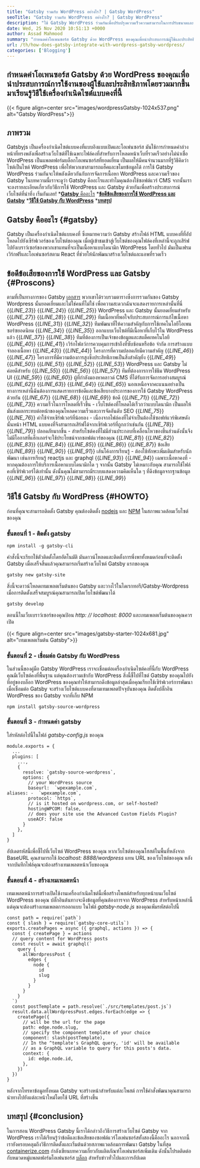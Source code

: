 ```yaml
---
title: "Gatsby รวมกับ WordPress อย่างไร? | Gatsby WordPress" 
seoTitle: "Gatsby รวมกับ WordPress อย่างไร? | Gatsby WordPress" 
description: "ใช้ Gatsby WordPress ร่วมกันเพื่อปรับปรุงความเร็วความสามารถในการปรับขนาดและความปลอดภัยของเว็บไซต์ของคุณ ในบทช่วยสอนนี้คุณจะได้เรียนรู้วิธีการใช้ซอฟต์แวร์โอเพนซอร์ซเหล่านี้" 
date: Wed, 25 Nov 2020 10:51:13 +0000
author: Assad Mahmood
summary: "กำหนดค่าโอเพนซอร์ส Gatsby ด้วย WordPress ของคุณเพื่อนำประสบการณ์ผู้ใช้และประสิทธิภาพโดยรวมมากขึ้น มาเรียนรู้วิธีใช้เครื่องกำเนิดไซต์แบบคงที่นี้กันเถอะ" 
url: /th/how-does-gatsby-integrate-with-wordpress-gatsby-wordpress/
categories: ['Blogging']
---
```


## กำหนดค่าโอเพนซอร์ส Gatsby ด้วย WordPress ของคุณเพื่อนำประสบการณ์การใช้งานของผู้ใช้และประสิทธิภาพโดยรวมมากขึ้น มาเรียนรู้วิธีใช้เครื่องกำเนิดไซต์แบบคงที่นี้

{{< figure align=center src="images/wordpressGatsby-1024x537.png" alt="Gatsby WordPress">}}


## ภาพรวม
Gatsbyjs เป็นเครื่องกำเนิดไซต์แบบคงที่แบบอิงแบบเปิดและโอเพ่นซอร์ส มันใช้การกำหนดค่าล่วงหน้าที่ทรงพลังเพื่อสร้างเว็บไซต์ที่ใช้เฉพาะไฟล์คงที่สำหรับการโหลดหน้าเว็บที่รวดเร็วอย่างไม่น่าเชื่อ WordPress เป็นแพลตฟอร์มบล็อกโอเพนซอร์สที่ยอดเยี่ยม เป็นผลให้มีคนจำนวนมากที่รู้วิธีคิดว่าไซต์เป็นไซต์ WordPress เพื่อให้พวกเขาสามารถแฮ็คและขโมยข้อมูลได้ การใช้ Gatsby WordPress ร่วมกันจะให้พลังเดียวกันกับการจัดการเนื้อหา WordPress และความเร็วของ Gatsby
ในบทความนี้เราจะดูว่า Gatsby คืออะไรและทำไมคุณต้องใช้ซอฟต์แวร์ CMS จากนั้นเราจะลงรายละเอียดเกี่ยวกับวิธีการใช้ WordPress และ Gatsby ด้วยกันเพื่อสร้างประสบการณ์เว็บไซต์ที่น่าทึ่ง เริ่มกันเลย!
  *[**Gatsby**  คืออะไร][1]
  ***[ข้อดีข้อเสียของการใช้ WordPress และ Gatsby][2]** 
  ***[วิธีใช้ Gatsby กับ WordPress][3]** 
  ***[บทสรุป][4]** 

## Gatsby คืออะไร   {#gatsby}
Gatsby เป็นเครื่องกำเนิดไซต์แบบคงที่ ซึ่งหมายความว่า Gatsby สร้างไฟล์ HTML แบบคงที่ที่อัปโหลดไปยังเซิร์ฟเวอร์ของเว็บไซต์ของคุณ เมื่อผู้เข้าชมเข้าสู่เว็บไซต์ของคุณไฟล์คงที่เหล่านี้จะถูกเสิร์ฟไปยังเบราว์เซอร์ของพวกเขาแทนที่จะเป็นเนื้อหาแบบไดนามิก WordPress โดยทั่วไป มันเป็นเฟรมเวิร์กฟรีและโอเพ่นซอร์สตาม React ที่ช่วยให้นักพัฒนาสร้างเว็บไซต์และแอพที่รวดเร็ว

## ข้อดีข้อเสียของการใช้ WordPress และ Gatsby   {#Proscons}
ตามที่เป็นทางการของ Gatsby [เอกสาร][5] พวกเขาได้รวบรวมตารางซึ่งการรวมกันของ Gatsby Wordpress นั้นยอดเยี่ยมและไม่ใช่คนที่ไม่ใช่ เพื่อความสะดวกฉันจะแสดงรายการเหล่านั้นที่นี่
{{_LINE_23_}}
{{_LINE_24_}}
{{_LINE_25_}}
      WordPress และ Gatsby นั้นยอดเยี่ยมสำหรับ
{{_LINE_27_}}
{{_LINE_28_}}
{{_LINE_29_}}
        ทีมเนื้อหาที่พอใจกับประสบการณ์การแก้ไขเนื้อหา WordPress
{{_LINE_31_}}
{{_LINE_32_}}
        ทีมพัฒนาที่ให้ความสำคัญกับการใช้เทคโนโลยีโอเพนซอร์ซยอดนิยม
{{_LINE_34_}}
{{_LINE_35_}}
        ออกแบบเว็บไซต์ที่มีเนื้อหาที่เก็บไว้ใน WordPress แล้ว
{{_LINE_37_}}
{{_LINE_38_}}
        ทีมที่ต้องการเป็นเจ้าของข้อมูลและสแต็คเทคโนโลยี
{{_LINE_40_}}
{{_LINE_41_}}
        เวิร์กโฟลว์การควบคุมการเข้าถึงที่ซับซ้อนหรือข้อ จำกัด การสร้างแบบจำลองเนื้อหา
{{_LINE_43_}}
{{_LINE_44_}}
        โครงการที่ความปลอดภัยมีความสำคัญ
{{_LINE_46_}}
{{_LINE_47_}}
        โครงการที่มีความต้องการสูงซึ่งประสิทธิภาพเป็นสิ่งสำคัญยิ่ง
{{_LINE_49_}}
{{_LINE_50_}}
{{_LINE_51_}}
{{_LINE_52_}}
{{_LINE_53_}}
      WordPress และ Gatsby ไม่ค่อยดีสำหรับ
{{_LINE_55_}}
{{_LINE_56_}}
{{_LINE_57_}}
        ทีมที่ต้องการการใช้ธีม WordPress UI
{{_LINE_59_}}
{{_LINE_60_}}
        ผู้ที่กำลังมองหาคลาวด์ CMS ที่ได้รับการจัดการอย่างสมบูรณ์
{{_LINE_62_}}
{{_LINE_63_}}
{{_LINE_64_}}
{{_LINE_65_}}
นอกเหนือจากคะแนนอย่างเป็นทางการเหล่านี้ฉันต้องการแสดงรายการข้อดีและข้อเสียบางประการของการใช้ Gatsby WordPress ด้วยกัน
{{_LINE_67_}}
{{_LINE_68_}}
{{_LINE_69_}}
      ข้อดี
{{_LINE_71_}}
{{_LINE_72_}}
{{_LINE_73_}}
        ความเร็วในการโหลดที่เร็วขึ้น - เว็บไซต์คงที่โหลดได้เร็วกว่าแบบไดนามิก เป็นผลให้มันส่งผลกระทบต่อหน้าของคุณโหลดความเร็วและการจัดอันดับ SEO
{{_LINE_75_}}
{{_LINE_76_}}
        ค่าใช้จ่ายเซิร์ฟเวอร์ที่น้อยลง - เนื่องจากไฟล์คงที่ไม่จำเป็นต้องใช้ซอฟท์แวร์พิเศษดังนั้นหน้า HTML แบบคงที่จึงสามารถเสิร์ฟได้จากเซิร์ฟเวอร์ที่ถูกกว่าเช่นกัน
{{_LINE_78_}}
{{_LINE_79_}}
        ปลอดภัยมากขึ้น - สำหรับไซต์คงที่ไม่มีส่วนประกอบที่เคลื่อนไหวของชิ้นส่วนดังนั้นจึงไม่มีโอกาสที่แฮ็กเกอร์จะใช้ประโยชน์จากซอฟต์แวร์ของคุณ
{{_LINE_81_}}
{{_LINE_82_}}
{{_LINE_83_}}
{{_LINE_84_}}
{{_LINE_85_}}
{{_LINE_86_}}
{{_LINE_87_}}
      ข้อเสีย
{{_LINE_89_}}
{{_LINE_90_}}
{{_LINE_91_}}
        เส้นโค้งการเรียนรู้ - ต้องใช้ทักษะเพิ่มเติมสำหรับนักพัฒนา เช่นการเรียนรู้ reactjs และ graphql
{{_LINE_93_}}
{{_LINE_94_}}
        เฉพาะเนื้อหาคงที่ - หากคุณต้องการให้บริการเนื้อหาแบบไดนามิกใด ๆ จากนั้น Gatsby ไม่เหมาะกับคุณ สามารถใช้ไฟล์คงที่เซิร์ฟเวอร์ได้เท่านั้น ดังนั้นคุณไม่สามารถมีระบบแสดงความคิดเห็นใด ๆ ที่ดึงข้อมูลจากฐานข้อมูล
{{_LINE_96_}}
{{_LINE_97_}}
{{_LINE_98_}}
{{_LINE_99_}}

## วิธีใช้ Gatsby กับ WordPress   {#HOWTO}
ก่อนที่คุณจะสามารถติดตั้ง Gatsby คุณต้องติดตั้ง [nodejs][6] และ [NPM][7] ในสภาพแวดล้อมเว็บไซต์ของคุณ

### ขั้นตอนที่ 1 - ติดตั้ง gatsby
```
npm install -g gatsby-cli
```
คำสั่งนี้จะเรียกใช้ตัวติดตั้งโดยอัตโนมัติ มันดาวน์โหลดและติดตั้งการพึ่งพาทั้งหมดก่อนที่จะติดตั้ง Gatsby เมื่อเสร็จสิ้นแล้วคุณสามารถเริ่มสร้างเว็บไซต์ Gatsby แรกของคุณ
```
gatsby new gatsby-site
```
สิ่งนี้จะดาวน์โหลดเทมเพลตเริ่มต้นของ Gatsby และวางไว้ในไดเรกทอรี/Gatsby-Wordpress เมื่อการติดตั้งเสร็จสมบูรณ์คุณสามารถเปิดเว็บไซต์พัฒนาได้
```
gatsby develop
```
ตอนนี้ในเว็บเบราว์เซอร์ของคุณป้อน _http: // localhost: 8000_ และเทมเพลตเริ่มต้นของคุณควรเปิด

{{< figure align=center src="images/gatsby-starter-1024x681.jpg" alt="เทมเพลตเริ่มต้น Gatsby">}}


### ขั้นตอนที่ 2 - เชื่อมต่อ Gatsby กับ WordPress
ในส่วนนี้ของคู่มือ Gatsby WordPress เราจะเชื่อมต่อเครื่องกำเนิดไซต์คงที่นี้กับ WordPress คุณมีเว็บไซต์คงที่พื้นฐาน แต่คุณต้องรวมเข้ากับ WordPress สิ่งนี้ชี้ไปที่ไซต์ Gatsby ของคุณไปยังที่อยู่ของบล็อก WordPress ของคุณทำให้สามารถดึงข้อมูลล่าสุดเมื่อคุณเรียกใช้เซิร์ฟเวอร์การพัฒนา เมื่อเชื่อมต่อ Gatsby จะสร้างเว็บไซต์แบบคงที่ตามเทมเพลตปัจจุบันของคุณ
ติดตั้งปลั๊กอิน WordPress ของ Gatsby จากที่เก็บ NPM
```
npm install gatsby-source-wordpress
```

### ขั้นตอนที่ 3 - กำหนดค่า gatsby
ใส่รหัสต่อไปนี้ในไฟล์ _gatsby-config.js_ ของคุณ
```
module.exports = {
  ...
  plugins: [
    ...,
    {
      resolve: `gatsby-source-wordpress`,
      options: {
        // your WordPress source
        baseurl:  `wpexample.com`,
aliases: -  `wpexample.com`,
        protocol: `https`,
        // is it hosted on wordpress.com, or self-hosted?
        hostingWPCOM: false,
        // does your site use the Advanced Custom Fields Plugin?
        useACF: false
      }
    },
  ]
}
```
อัปเดตรหัสนี้เพื่อชี้ไปที่เว็บไซต์ WordPress ของคุณ หากเว็บไซต์ของคุณโฮสต์ในพื้นที่หลังจาก BaseURL คุณสามารถใช้ _localhost: 8888/wordpress_ แทน URL ของเว็บไซต์ของคุณ หลังจากบันทึกไฟล์คุณจะต้องสร้างเทมเพลตหน้าเว็บของคุณ

### ขั้นตอนที่ 4 - สร้างเทมเพลตหน้า
เทมเพลตหน้าการสร้างเปิดใช้งานเครื่องกำเนิดไซต์นี้เพื่อสร้างโพสต์สำหรับทุกหน้าบนเว็บไซต์ WordPress ของคุณ ปลั๊กอินต้นทางจะดึงข้อมูลที่คุณต้องการจาก WordPress สำหรับหน้าเหล่านี้ แต่คุณจะต้องสร้างเทมเพลตการออกแบบ
ในไฟล์ _gatsby-node.js_ ของคุณเพิ่มรหัสต่อไปนี้
```
const path = require(`path`)
const { slash } = require(`gatsby-core-utils`)
exports.createPages = async ({ graphql, actions }) => {
  const { createPage } = actions
  // query content for WordPress posts
  const result = await graphql(`
    query {
      allWordpressPost {
        edges {
          node {
            id
            slug
          }
        }
      }
    }
  `)
  const postTemplate = path.resolve(`./src/templates/post.js`)
  result.data.allWordpressPost.edges.forEach(edge => {
    createPage({
      // will be the url for the page
      path: edge.node.slug,
      // specify the component template of your choice
      component: slash(postTemplate),
      // In the ^template's GraphQL query, 'id' will be available
      // as a GraphQL variable to query for this posts's data.
      context: {
        id: edge.node.id,
      },
    })
  })
}
```
หลังจากโทรหาข้อมูลทั้งหมด Gatsby จะสร้างหน้าสำหรับแต่ละโพสต์ การใช้คำสั่งพัฒนาคุณสามารถนำทางไปยังแต่ละหน้าใหม่โดยใช้ URL ที่สร้างขึ้น

## บทสรุป   {#conclusion}
ในการสอน WordPress Gatsby นี้เราได้กล่าวถึงวิธีการสร้างเว็บไซต์ Gatsby จาก WordPress เราได้เรียนรู้ว่าข้อดีและข้อเสียของซอฟต์แวร์โอเพ่นซอร์สทั้งสองนี้คืออะไร นอกจากนี้เรายังครอบคลุมถึงวิธีการติดตั้งและเริ่มต้นด้วยสภาพแวดล้อมการพัฒนา Gatsby
ในที่สุด [containerize.com][8] กำลังเขียนบทความเกี่ยวกับผลิตภัณฑ์โอเพ่นซอร์สเพิ่มเติม ดังนั้นโปรดติดต่อกับหมวดหมู่แพลตฟอร์มโอเพ่นซอร์ส [บล็อก][9] สำหรับข่าวทั่วไปและการอัปเดต

  
[1]: #gatsby
[2]: #proscons
[3]: #howto
[4]: #conclusion
[5]: https://www.gatsbyjs.com/guides/wordpress/
[6]: https://nodejs.org/en/
[7]: https://www.npmjs.com/
[8]: https://www.containerize.com/
[9]: https://products.containerize.com/blogging/
